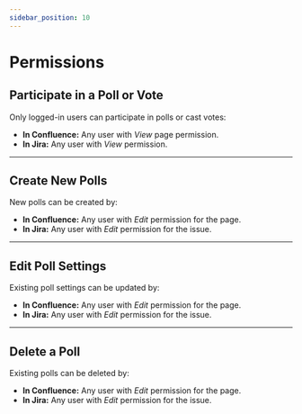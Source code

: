 ```yaml
---
sidebar_position: 10
---
```


# Permissions

## Participate in a Poll or Vote

Only logged-in users can participate in polls or cast votes:

- **In Confluence:** Any user with *View* page permission.  
- **In Jira:** Any user with *View* permission.

---

## Create New Polls

New polls can be created by:

- **In Confluence:** Any user with *Edit* permission for the page.  
- **In Jira:** Any user with *Edit* permission for the issue.

---

## Edit Poll Settings

Existing poll settings can be updated by:

- **In Confluence:** Any user with *Edit* permission for the page.  
- **In Jira:** Any user with *Edit* permission for the issue.

---

## Delete a Poll

Existing polls can be deleted by:

- **In Confluence:** Any user with *Edit* permission for the page.  
- **In Jira:** Any user with *Edit* permission for the issue.

